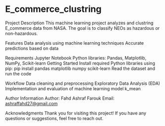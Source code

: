 # E_commerce_clustring
Project Description
This machine learning project analyzes and clustring E_commerce data from NASA. The goal is to classify NEOs as hazardous or non-hazardous.

Features
Data analysis using machine learning techniques
Accurate predictions based on data

Requirements
Jupyter Notebook
Python libraries: Pandas, Matplotlib, NumPy, Scikit-learn
Getting Started
Install required Python libraries using pip: pip install pandas matplotlib numpy scikit-learn
Read the dataset and run the code


Workflow
Data cleaning and preprocessing
Exploratory Data Analysis (EDA)
Implementation and evaluation of machine learning model k_mean


Author Information
Author: Fahd Ashraf Farouk
Email: ashraffahd27@gmail.com

Acknowledgments
Thank you for visiting this project! If you have any questions or suggestions, feel free to reach out.
